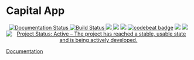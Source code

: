 #  Capital App

<p align="center">
<a href="https://andrey-manakov.github.io/Capital/index.html">
<img src="https://img.shields.io/badge/docs-12%25-red.svg"
alt="Documentation Status">
</a>
<a href="https://travis-ci.org/andrey-manakov/Capital">
<img src="https://api.travis-ci.org/andrey-manakov/Capital.svg?branch=master"
alt="Build Status">
</a>
<a href="https://codecov.io/gh/andrey-manakov/Capital">
  <img src="https://codecov.io/gh/andrey-manakov/Capital/branch/master/graph/badge.svg" />
</a>
<a href="https://codeclimate.com/github/andrey-manakov/Capital/maintainability"><img src="https://api.codeclimate.com/v1/badges/35e56f3c543f63049fb9/maintainability" /></a>
<a href="https://support.apple.com/en-us/HT209084"><img src="https://img.shields.io/badge/iOS-12.1-blue.svg" /></a>
<a href="https://codebeat.co/projects/github-com-andrey-manakov-capital-master"><img alt="codebeat badge" src="https://codebeat.co/badges/d6006e92-967f-4c51-95a6-759bf8a58d6e" /></a>
<a class="badge-align" href="https://www.codacy.com/app/andrey-manakov/Capital?utm_source=github.com&amp;utm_medium=referral&amp;utm_content=andrey-manakov/Capital&amp;utm_campaign=Badge_Grade"><img src="https://api.codacy.com/project/badge/Grade/d8ff2288280b4846a4c633a1cea95f42"/></a>
<a href="https://swift.org/blog/swift-4-2-released/"><img src="https://img.shields.io/badge/swift-4.2-blue.svg" /></a>
<a href="https://www.repostatus.org/#active"><img src="https://www.repostatus.org/badges/latest/active.svg" alt="Project Status: Active – The project has reached a stable, usable state and is being actively developed." /></a>
</p>

[Documentation](https://andrey-manakov.github.io/Capital/index.html)

